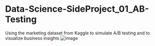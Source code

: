 # Data-Science-SideProject_01_AB-Testing
Using the marketing dataset from Kaggle to simulate A/B testing and to visualize business insights
![image](https://github.com/Chu-c-git/Data-Science-SideProject_01_AB-Testing/assets/141092596/1ee4c1cd-9696-47f7-9e11-c071fee88d21)
